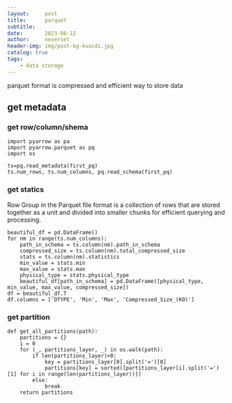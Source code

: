 ```yaml
---
layout:     post
title:      parquet
subtitle:   
date:       2023-06-12
author:     neverset
header-img: img/post-bg-kuaidi.jpg
catalog: true
tags:
    - data storage
---
```


parquet format is compressed and efficient way to store data

## get metadata 
### get row/column/shema
```
import pyarrow as pa
import pyarrow.parquet as pq
import os

ts=pq.read_metadata(first_pq)
ts.num_rows, ts.num_columns, pq.read_schema(first_pq)
```
### get statics
Row Group in the Parquet file format is a collection of rows that are stored together as a unit and divided into smaller chunks for efficient querying and processing.
```
beautiful_df = pd.DataFrame()
for nm in range(ts.num_columns):
    path_in_schema = ts.column(nm).path_in_schema
    compressed_size = ts.column(nm).total_compressed_size
    stats = ts.column(nm).statistics
    min_value = stats.min
    max_value = stats.max
    physical_type = stats.physical_type
    beautiful_df[path_in_schema] = pd.DataFrame([physical_type, min_value, max_value, compressed_size])
df = beautiful_df.T
df.columns = ['DTYPE', 'Min', 'Max', 'Compressed_Size_(KO)']
```

### get partition
```
def get_all_partitions(path):
    partitions = {}
    i = 0
    for (_, partitions_layer, _) in os.walk(path):
        if len(partitions_layer)>0:
            key = partitions_layer[0].split('=')[0]
            partitions[key] = sorted([partitions_layer[i].split('=')[1] for i in range(len(partitions_layer))])
        else:
            break
    return partitions

```


